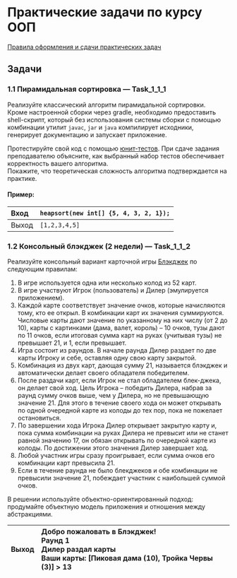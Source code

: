 # Практические задачи по курсу ООП

[Правила оформления и сдачи практических задач](https://docs.google.com/document/d/1rGBNsl5-POQg3t4Lbn6Qad6yrAGWCqndiEnUrpYjHos/edit?usp=sharing)

## Задачи

### 1.1 Пирамидальная сортировка — **Task_1_1_1**  
Реализуйте классический алгоритм пирамидальной сортировки.  
Кроме настроенной сборки через gradle, необходимо предоставить shell-скрипт, который без использования системы сборки с помощью комбинации утилит `javac`, `jar` и `java` компилирует исходники, генерирует документацию и запускает приложение.  

Протестируйте свой код с помощью [юнит-тестов](https://en.wikipedia.org/wiki/Unit_testing). При сдаче задания преподавателю объясните, как выбранный набор тестов обеспечивает корректность вашего алгоритма.  
Покажите, что теоретическая сложность алгоритма подтверждается на практике.

#### Пример:
|Вход|`heapsort(new int[] {5, 4, 3, 2, 1});`|
|:-|:-|
|Выход|`[1,2,3,4,5]`|

### 1.2 Консольный блэкджек (2 недели) — **Task_1_1_2**
Реализуйте консольный вариант карточной игры [Блэкджек](https://ru.wikipedia.org/wiki/%D0%91%D0%BB%D1%8D%D0%BA%D0%B4%D0%B6%D0%B5%D0%BA) по следующим правилам:
1. В игре используется одна или несколько колод из 52 карт.
2. В игре участвуют Игрок (пользователь) и Дилер (эмулируется приложением).
3. Каждой карте соответствует значение очков, которые начисляются тому, кто ее
открыл. В комбинации карт их значения суммируются.
Числовые карты дают значение по указанному на них числу (от 2 до 10), карты с
картинками (дама, валет, король) – 10 очков, тузы дают по 11 очков, если
итоговая сумма карт на руках (учитывая тузы) не превышает 21, и 1, если
превышает.
4. Игра состоит из раундов. В начале раунда Дилер раздает по две карты Игроку и
себе, оставляя одну свою карту закрытой.
5. Комбинация из двух карт, дающая сумму 21, называется блэкджек и
автоматически делает своего обладателя победителем.
6. После раздачи карт, если Игрок не стал обладателем блек-джека, он делает
свой ход. Цель Игрока – победить Дилера, набрав за раунд сумму очков выше,
чем у Дилера, но не превышающую значение 21. Для этого в течение своего
хода он может открывать по одной очередной карте из колоды до тех пор, пока
не пожелает остановиться.
7. По завершении хода Игрока Дилер открывает закрытую карту и, пока сумма
комбинации на руках Дилера не превысит или не станет равной значению 17, он
обязан открывать по очередной карте из колоды. По достижении этого значения
Дилер завершает ход.
8. Любой участник игры сразу проигрывает, если сумма очков его комбинации карт
превысила 21.
9. Если в течение раунда не было блекджеков и обе комбинации не превысили
значение 21, побеждает участник с наибольшей суммой очков.

В решении используйте объектно-ориентированный подход: продумайте объектную
модель приложения и отношения между абстракциями.

|Выход|Добро пожаловать в Блэкджек!<br>Раунд 1<br>Дилер раздал карты<br>    Ваши карты: [Пиковая дама (10), Тройка Червы (3)] > 13|
|:-|:-|
